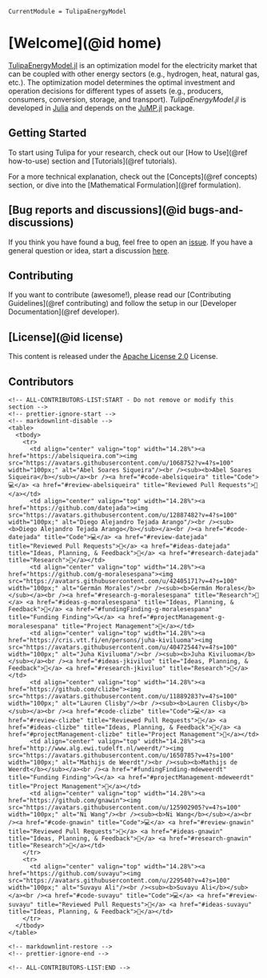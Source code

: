 ```@meta
CurrentModule = TulipaEnergyModel
```

# [Welcome](@id home)

[TulipaEnergyModel.jl](https://github.com/TulipaEnergy/TulipaEnergyModel.jl) is an optimization model for the electricity market that can be coupled with other energy sectors (e.g., hydrogen, heat, natural gas, etc.). The optimization model determines the optimal investment and operation decisions for different types of assets (e.g., producers, consumers, conversion, storage, and transport). _TulipaEnergyModel.jl_ is developed in [Julia](https://julialang.org/) and depends on the [JuMP.jl](https://github.com/jump-dev/JuMP.jl) package.

## Getting Started

To start using Tulipa for your research, check out our [How to Use](@ref how-to-use) section and [Tutorials](@ref tutorials).

For a more technical explanation, check out the [Concepts](@ref concepts) section, or dive into the [Mathematical Formulation](@ref formulation).

## [Bug reports and discussions](@id bugs-and-discussions)

If you think you have found a bug, feel free to open an [issue](https://github.com/TulipaEnergy/TulipaEnergyModel.jl/issues).
If you have a general question or idea, start a discussion [here](https://github.com/TulipaEnergy/TulipaEnergyModel.jl/discussions).

## Contributing

If you want to contribute (awesome!), please read our [Contributing Guidelines](@ref contributing) and follow the setup in our [Developer Documentation](@ref developer).

## [License](@id license)

This content is released under the [Apache License 2.0](https://www.apache.org/licenses/LICENSE-2.0) License.

## Contributors

```@raw html
<!-- ALL-CONTRIBUTORS-LIST:START - Do not remove or modify this section -->
<!-- prettier-ignore-start -->
<!-- markdownlint-disable -->
<table>
  <tbody>
    <tr>
      <td align="center" valign="top" width="14.28%"><a href="https://abelsiqueira.com"><img src="https://avatars.githubusercontent.com/u/1068752?v=4?s=100" width="100px;" alt="Abel Soares Siqueira"/><br /><sub><b>Abel Soares Siqueira</b></sub></a><br /><a href="#code-abelsiqueira" title="Code">💻</a> <a href="#review-abelsiqueira" title="Reviewed Pull Requests">👀</a></td>
      <td align="center" valign="top" width="14.28%"><a href="https://github.com/datejada"><img src="https://avatars.githubusercontent.com/u/12887482?v=4?s=100" width="100px;" alt="Diego Alejandro Tejada Arango"/><br /><sub><b>Diego Alejandro Tejada Arango</b></sub></a><br /><a href="#code-datejada" title="Code">💻</a> <a href="#review-datejada" title="Reviewed Pull Requests">👀</a> <a href="#ideas-datejada" title="Ideas, Planning, & Feedback">🤔</a> <a href="#research-datejada" title="Research">🔬</a></td>
      <td align="center" valign="top" width="14.28%"><a href="https://github.com/g-moralesespana"><img src="https://avatars.githubusercontent.com/u/42405171?v=4?s=100" width="100px;" alt="Germán Morales"/><br /><sub><b>Germán Morales</b></sub></a><br /><a href="#research-g-moralesespana" title="Research">🔬</a> <a href="#ideas-g-moralesespana" title="Ideas, Planning, & Feedback">🤔</a> <a href="#fundingFinding-g-moralesespana" title="Funding Finding">🔍</a> <a href="#projectManagement-g-moralesespana" title="Project Management">📆</a></td>
      <td align="center" valign="top" width="14.28%"><a href="https://cris.vtt.fi/en/persons/juha-kiviluoma"><img src="https://avatars.githubusercontent.com/u/40472544?v=4?s=100" width="100px;" alt="Juha Kiviluoma"/><br /><sub><b>Juha Kiviluoma</b></sub></a><br /><a href="#ideas-jkiviluo" title="Ideas, Planning, & Feedback">🤔</a> <a href="#research-jkiviluo" title="Research">🔬</a></td>
      <td align="center" valign="top" width="14.28%"><a href="https://github.com/clizbe"><img src="https://avatars.githubusercontent.com/u/11889283?v=4?s=100" width="100px;" alt="Lauren Clisby"/><br /><sub><b>Lauren Clisby</b></sub></a><br /><a href="#code-clizbe" title="Code">💻</a> <a href="#review-clizbe" title="Reviewed Pull Requests">👀</a> <a href="#ideas-clizbe" title="Ideas, Planning, & Feedback">🤔</a> <a href="#projectManagement-clizbe" title="Project Management">📆</a></td>
      <td align="center" valign="top" width="14.28%"><a href="http://www.alg.ewi.tudelft.nl/weerdt/"><img src="https://avatars.githubusercontent.com/u/1650785?v=4?s=100" width="100px;" alt="Mathijs de Weerdt"/><br /><sub><b>Mathijs de Weerdt</b></sub></a><br /><a href="#fundingFinding-mdeweerdt" title="Funding Finding">🔍</a> <a href="#projectManagement-mdeweerdt" title="Project Management">📆</a></td>
      <td align="center" valign="top" width="14.28%"><a href="https://github.com/gnawin"><img src="https://avatars.githubusercontent.com/u/125902905?v=4?s=100" width="100px;" alt="Ni Wang"/><br /><sub><b>Ni Wang</b></sub></a><br /><a href="#code-gnawin" title="Code">💻</a> <a href="#review-gnawin" title="Reviewed Pull Requests">👀</a> <a href="#ideas-gnawin" title="Ideas, Planning, & Feedback">🤔</a> <a href="#research-gnawin" title="Research">🔬</a></td>
    </tr>
    <tr>
      <td align="center" valign="top" width="14.28%"><a href="https://github.com/suvayu"><img src="https://avatars.githubusercontent.com/u/229540?v=4?s=100" width="100px;" alt="Suvayu Ali"/><br /><sub><b>Suvayu Ali</b></sub></a><br /><a href="#code-suvayu" title="Code">💻</a> <a href="#review-suvayu" title="Reviewed Pull Requests">👀</a> <a href="#ideas-suvayu" title="Ideas, Planning, & Feedback">🤔</a></td>
    </tr>
  </tbody>
</table>

<!-- markdownlint-restore -->
<!-- prettier-ignore-end -->

<!-- ALL-CONTRIBUTORS-LIST:END -->
```
